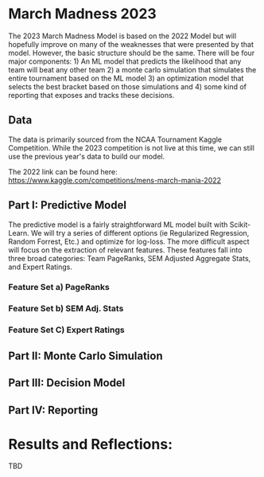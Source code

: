 # March Madness 2023
The 2023 March Madness Model is based on the 2022 Model but will hopefully improve on many of the weaknesses that were
presented by that model. However, the basic structure should be the same. There will be four major components: 1) An ML
model that predicts the likelihood that any team will beat any other team 2) a monte carlo simulation that simulates
the entire tournament based on the ML model 3) an optimization model that selects the best bracket based on those
simulations and 4) some kind of reporting that exposes and tracks these decisions.

## Data
The data is primarily sourced from the NCAA Tournament Kaggle Competition. While the 2023 competition is not live at this
time, we can still use the previous year's data to build our model.

The 2022 link can be found here: https://www.kaggle.com/competitions/mens-march-mania-2022

## Part I: Predictive Model
The predictive model is a fairly straightforward ML model built with Scikit-Learn. We will try a series of different
options (ie Regularized Regression, Random Forrest, Etc.) and optimize for log-loss. The more difficult aspect will focus
on the extraction of relevant features. These features fall into three broad categories: Team PageRanks, 
SEM Adjusted Aggregate Stats, and Expert Ratings.

### Feature Set a) PageRanks

### Feature Set b) SEM Adj. Stats

### Feature Set C) Expert Ratings

## Part II: Monte Carlo Simulation

## Part III: Decision Model

## Part IV: Reporting

# Results and Reflections:
TBD
